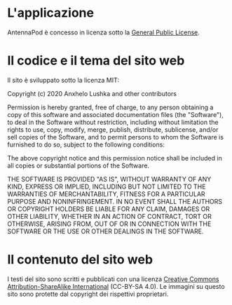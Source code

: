 # L'applicazione

AntennaPod è concesso in licenza sotto la [General Public
License](https://github.com/AntennaPod/AntennaPod/blob/develop/LICENSE).

# Il codice e il tema del sito web

Il sito è sviluppato sotto la licenza MIT:

Copyright (c) 2020 Anxhelo Lushka and other contributors

Permission is hereby granted, free of charge, to any person obtaining a copy of
this software and associated documentation files (the "Software"), to deal in
the Software without restriction, including without limitation the rights to
use, copy, modify, merge, publish, distribute, sublicense, and/or sell copies of
the Software, and to permit persons to whom the Software is furnished to do so,
subject to the following conditions:

The above copyright notice and this permission notice shall be included in all
copies or substantial portions of the Software.

THE SOFTWARE IS PROVIDED "AS IS", WITHOUT WARRANTY OF ANY KIND, EXPRESS OR
IMPLIED, INCLUDING BUT NOT LIMITED TO THE WARRANTIES OF MERCHANTABILITY, FITNESS
FOR A PARTICULAR PURPOSE AND NONINFRINGEMENT. IN NO EVENT SHALL THE AUTHORS OR
COPYRIGHT HOLDERS BE LIABLE FOR ANY CLAIM, DAMAGES OR OTHER LIABILITY, WHETHER
IN AN ACTION OF CONTRACT, TORT OR OTHERWISE, ARISING FROM, OUT OF OR IN
CONNECTION WITH THE SOFTWARE OR THE USE OR OTHER DEALINGS IN THE SOFTWARE.

# Il contenuto del sito web

I testi del sito sono scritti e pubblicati con una licenza [Creative Commons
Attribution-ShareAlike
International](http://creativecommons.org/licenses/by-sa/4.0/legalcode)
(CC-BY-SA 4.0). Le immagini su questo sito sono protette dal copyright dei
rispettivi proprietari.
